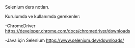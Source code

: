 Selenium ders notları.

Kurulumda ve kullanımda gerekenler:

-ChromeDriver https://developer.chrome.com/docs/chromedriver/downloads

-Java için Selenium https://www.selenium.dev/downloads/
